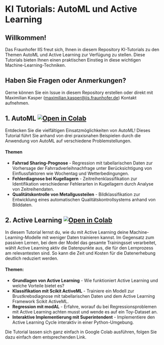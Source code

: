 # KI Tutorials: AutoML und Active Learning
## Willkommen!

Das Fraunhofer IIS freut sich, Ihnen in diesem Repository KI-Tutorials zu den Themen AutoML und Active Learning zur Verfügung zu stellen. Diese Tutorials bieten Ihnen einen praktischen Einstieg in diese wichtigen Machine-Learning-Techniken.

## Haben Sie Fragen oder Anmerkungen?

Gerne können Sie ein Issue in diesem Repository erstellen oder direkt mit Maximilian Kasper (maximilian.kasper@iis.fraunhofer.de) Kontakt aufnehmen.

## 1. AutoML [![Open in Colab](https://colab.research.google.com/assets/colab-badge.svg)](https://colab.research.google.com/github//IIS-KI-Tutorials/KI-Tutorials/blob/main/AutoML_Tutorials.ipynb)

Entdecken Sie die vielfältigen Einsatzmöglichkeiten von AutoML! Dieses Tutorial führt Sie anhand von drei praxisnahen Beispielen durch die Anwendung von AutoML auf verschiedene Problemstellungen.

#### Themen
- **Fahrrad Sharing-Prognose** - Regression mit tabellarischen Daten zur Vorhersage der Fahrradverleihnachfrage unter Berücksichtigung von Einflussfaktoren wie Wochentag und Wetterbedingungen.
- **Fehlerdiagnose bei Kugellagern** - Zeitreihenklassifikation zur Identifikation verschiedener Fehlerarten in Kugellagern durch Analyse von Zeitreihendaten.
- **Qualitätskontrolle von Metallgussteilen** - Bildklassifikation zur Entwicklung eines automatischen Qualitätskontrollsystems anhand von Bilddaten.

## 2. Active Learning [![Open in Colab](https://colab.research.google.com/assets/colab-badge.svg)](https://colab.research.google.com/github//IIS-KI-Tutorials/KI-Tutorials/blob/main/Active_Learning_Tutorials.ipynb)

In diesem Tutorial lernst du, wie du mit Active Learning deine Machine-Learning-Modelle mit weniger Daten trainieren kannst. Im Gegensatz zum passiven Lernen, bei dem der Model das gesamte Trainingsset verarbeitet, wählt Active Learning aktiv die Datenpunkte aus, die für den Lernprozess am relevantesten sind. So kann die Zeit und Kosten für die Datenerhebung deutlich reduziert werden.

#### Themen:
- **Grundlagen von Active Learning** - Wie funktioniert Active Learning und welche Vorteile bietet es?
- **Klassifikation mit Scikit ActiveML** - Trainiere ein Modell zur Brustkrebsdiagnose mit tabellarischen Daten und dem Active Learning Framework Scikit ActiveML.
- **Regression mit modAL** - Erfahre, worauf du bei Regressionsproblemen mit Active Learning achten musst und wende es auf ein Toy-Dataset an.
- **Interaktive Implementierung mit Superintendent** - Implementiere den Active Learning Cycle interaktiv in einer Python-Umgebung.







Die Tutorial lassen sich ganz einfach in Google Colab ausführen, folgen Sie dazu einfach dem entsprechenden Link.